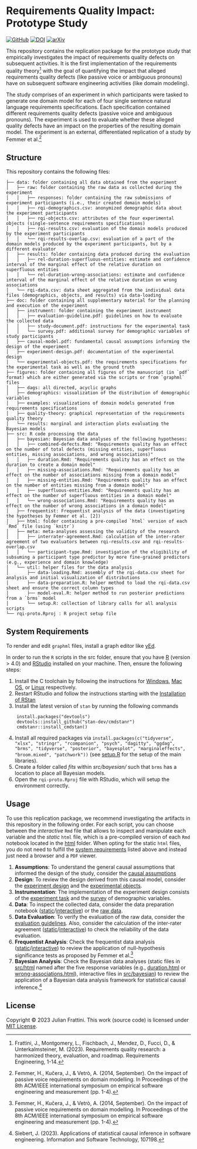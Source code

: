# Requirements Quality Impact: Prototype Study

[![GitHub](https://img.shields.io/github/license/JulianFrattini/rqi-proto)](./LICENSE)
[![DOI](https://zenodo.org/badge/702902445.svg)](https://zenodo.org/doi/10.5281/zenodo.10423665)
[![arXiv](https://img.shields.io/badge/arXiv-2401.01154-b31b1b.svg)](https://arxiv.org/abs/2401.01154)

This repository contains the replication package for the prototype study that empirically investigates the impact of requirements quality defects on subsequent activities. It is the first implementation of the requirements quality theory[^1] with the goal of quantifying the impact that alleged requirements quality defects (like passive voice or ambiguous pronouns) have on subsequent software engineering activities (like domain modeling).

The study comprises of an experiment in which participants were tasked to generate one domain model for each of four single sentence natural language requirements specifications. Each specification contained different requirements quality defects (passive voice and ambiguous pronouns). The experiment is used to evaluate whether these alleged quality defects have an impact on the properties of the resulting domain model. The experiment is an external, differentiated replication of a study by Femmer et al.[^2]

## Structure

This repository contains the following files:

```
├── data: folder containing all data obtained from the experiment
│   ├── raw: folder containing the raw data as collected during the experiment
│   │   ├── responses: folder containing the raw submissions of experiment participants (i.e., their created domain models)
│   │   ├── rqi-demographics.csv: anonymized demographic data about the experiment participants
│   │   ├── rqi-objects.csv: attributes of the four experimental objects (single-sentence requirements specifications)
│   │   ├── rqi-results.csv: evaluation of the domain models produced by the experiment participants
│   │   └── rqi-results-overlap.csv: evaluation of a part of the domain models produced by the experiment participants, but by a different evaluator
│   ├── results: folder containing data produced during the evaluation
│   │   ├── rel-duration-superfluous-entities: estimate and confidence interval of the marginal effect of the relative duration on superfluous entities
│   │   └── rel-duration-wrong-associations: estimate and confidence interval of the marginal effect of the relative duration on wrong associations
│   └── rqi-data.csv: data sheet aggregated from the individual data files (demographics, objects, and results) via data-loading
├── doc: folder containing all supplementary material for the planning and execution of the experiment
│   ├── instrument: folder containing the experiment instrument
│   │   ├── evaluation-guideline.pdf: guidelines on how to evaluate the collected data
│   │   ├── study-document.pdf: instructions for the experimental task
│   │   └── survey.pdf: additional survey for demographic variables of study participants
│   ├── causal-model.pdf: fundamental causal assumptions informing the design of the experiment
│   ├── experiment-design.pdf: documentation of the experimental design
│   └── experimental-objects.pdf: the requirements specifications for the experimental task as well as the ground truth
├── figures: folder containing all figures of the manuscript (in `pdf` format) which are either generated via the scripts or from `graphml` files
│   ├── dags: all directed, acyclic graphs
│   ├── demographics: visualization of the distribution of demographic variables
│   ├── examples: visualizations of domain models generated from requirements specifications
│   ├── quality-theory: graphical representation of the requirements quality theory
│   └── results: marginal and interaction plots evaluating the Bayesian models
├── src: R code processing the data
│   ├── bayesian: Bayesian data analyses of the following hypotheses:
│   │   ├── combined-defects.Rmd: "Requirements quality has an effect on the number of total defects (missing entities, superfluous entities, missing associations, and wrong associations)"
│   │   ├── duration.Rmd: "Requirements quality has an effect on the duration to create a domain model"
│   │   ├── missing-associations.Rmd: "Requirements quality has an effect on the number of associations missing from a domain model"
│   │   ├── missing-entities.Rmd: "Requirements quality has an effect on the number of entities missing from a domain model"
│   │   ├── superfluous-entities.Rmd: "Requirements quality has an effect on the number of superfluous entities in a domain model"
│   │   └── wrong-associations.Rmd: "Requirements quality has an effect on the number of wrong associations in a domain model"
│   ├── frequentist: Frequentist analysis of the data (investigating the hypotheses by Femmer et al. [2])
│   ├── html: folder containing a pre-compiled `html` version of each `Rmd` file (using `knitr`)
│   ├── meta: meta-analyses assessing the validity of the research
│   │   ├── interrater-agreement.Rmd: calculation of the inter-rater agreement of two evaluators between rqi-results.csv and rqi-results-overlap.csv
│   │   └── participant-type.Rmd: investigation of the eligibility of subsuming a participant type predictor by more fine-grained predictors (e.g., experience and domain knowledge)
│   └── util: helper files for the data analysis
│       ├── data-loading.Rmd: assembly of the rqi-data.csv sheet for analysis and initial visualization of distributions
│       ├── data-preparation.R: helper method to load the rqi-data.csv sheet and ensure the correct column types
│       ├── model-eval.R: helper method to run posterior predictions from a `brms` model
│       └── setup.R: collection of library calls for all analysis scripts
└── rqi-proto.Rproj : R project setup file
```
    
## System Requirements

To render and edit `graphml` files, install a graph editor like [yEd](https://www.yworks.com/products/yed).

In order to run the `R` scripts in the src folder, ensure that you have [R](https://ftp.acc.umu.se/mirror/CRAN/) (version > 4.0) and [RStudio](https://posit.co/download/rstudio-desktop/#download) installed on your machine. 
Then, ensure the following steps:

1. Install the C toolchain by following the instructions for [Windows](https://github.com/stan-dev/rstan/wiki/Configuring-C---Toolchain-for-Windows#r40), [Mac OS](https://github.com/stan-dev/rstan/wiki/Configuring-C---Toolchain-for-Mac), or [Linux](https://github.com/stan-dev/rstan/wiki/Configuring-C-Toolchain-for-Linux) respectively.
2. Restart RStudio and follow the instructions starting with the [Installation of RStan](https://github.com/stan-dev/rstan/wiki/RStan-Getting-Started#installation-of-rstan)
3. Install the latest version of `stan` by running the following commands
```
    install.packages("devtools")
    devtools::install_github("stan-dev/cmdstanr")
    cmdstanr::install_cmdstan()
```
4. Install all required packages via `install.packages(c("tidyverse", "xlsx", "stringr", "rcompanion", "psych", "dagitty", "ggdag", "brms", "tidyverse", "posterior", "bayesplot", "marginaleffects", "broom.mixed", "patchwork"))` (see [setup.R](./src/util/setup.R) for the setup of the main libraries).
5. Create a folder called *fits* within *src/bayesian/* such that `brms` has a location to place all Bayesian models.
6. Open the `rqi-proto.Rproj` file with RStudio, which will setup the environment correctly.

## Usage

To use this replication package, we recommend investigating the artifacts in this repository in the following order. For each script, you can choose between the *interactive* `Rmd` file that allows to inspect and manipulate each variable and the *static* `html` file, which is a pre-compiled version of each `Rmd` notebook located in the [html](./src/html) folder. When opting for the static `html` files, you do not need to fulfill the [system requirements](#system-requirements) listed above and instead just need a browser and a `PDF` viewer.

1. **Assumptions**: To understand the general causal assumptions that informed the design of the study, consider the [causal assumptions](./doc/causal-model.pdf)
2. **Design**: To review the design derived from this causal model, consider the [experiment design](./doc/experiment-design.pdf) and the [experimental objects](./doc/experimental-objects.pdf).
3. **Instrumentation**: The implementation of the experiment design consists of the [experiment task](./doc/instrument/study-document.pdf) and the [survey](./doc/instrument/survey.pdf) of demographic variables.
4. **Data**: To inspect the collected data, consider the data preparation notebook ([static](./src/html/data-loading.html)/[interactive](./src/util/data-loading.Rmd)) or the [raw data](./data/raw). 
5. **Data Evaluation**: To verify the evaluation of the raw data, consider the [evaluation guidelines](./doc/instrument/evaluation-guideline.pdf). Also, consider the calculation of the inter-rater agreement ([static](./src/html/interrater-agreement.html)/[interactive](./src/meta/interrater-agreement.Rmd)) to check the reliability of the data evaluation.
6. **Frequentist Analysis**: Check the frequentist data analysis ([static](./src/html/frequentist-analysis.html)/[interactive](./src/frequentist/frequentist-analysis.Rmd)) to review the application of null-hypothesis significance tests as proposed by Femmer et al.[^2]
7. **Bayesian Analysis**: Check the Bayesian data analyses (static files in [src/html](./src/html) named after the five response variables (e.g., [duration.html](./src/html/duration.html) or [wrong-associations.html](./src/html/wrong-associations.html)), interactive files in [src/bayesian](./src/bayesian)) to review the application of a Bayesian data analysis framework for statistical causal inference.[^3]

## License

Copyright © 2023 Julian Frattini. This work (source code) is licensed under [MIT License](./LICENSE).

[^1]: Frattini, J., Montgomery, L., Fischbach, J., Mendez, D., Fucci, D., & Unterkalmsteiner, M. (2023). Requirements quality research: a harmonized theory, evaluation, and roadmap. Requirements Engineering, 1-14.
[^2]: Femmer, H., Kučera, J., & Vetrò, A. (2014, September). On the impact of passive voice requirements on domain modelling. In Proceedings of the 8th ACM/IEEE international symposium on empirical software engineering and measurement (pp. 1-4).
[^3]: Siebert, J. (2023). Applications of statistical causal inference in software engineering. Information and Software Technology, 107198.